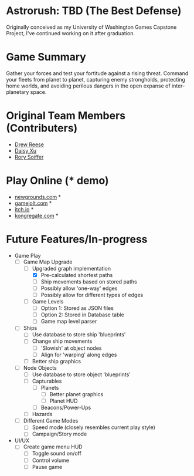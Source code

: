 # Astrorush: TBD (The Best Defense)
Originally conceived as my University of Washington Games Capstone Project, I've continued working on it after graduation.

# Game Summary
Gather your forces and test your fortitude against a rising threat.  Command your fleets from planet to planet, capturing enemy strongholds, protecting home worlds, and avoiding perilous dangers in the open expanse of inter-planetary space.

# Original Team Members (Contributers)
* [Drew Reese](https://github.com/awreese)
* [Daisy Xu](https://github.com/xdaisy)
* [Rory Soiffer](https://github.com/Weirdbob95)

# Play Online (* demo)
* [newgrounds.com](http://www.newgrounds.com/portal/view/693430 "AstroRush") *
* [gamejolt.com](http://gamejolt.com/games/astrorush/258084 "AstroRush") *
* [itch.io](https://dazeforever.itch.io/astrorush "AstroRush") *
* [kongregate.com](http://www.kongregate.com/games/manydazelater/astrorush "AstroRush") *

# Future Features/In-progress
- Game Play
    - [ ] Game Map Upgrade
        - [ ] Upgraded graph implementation
            - [x] Pre-calculated shortest paths
            - [ ] Ship movements based on stored paths
            - [ ] Possibly allow 'one-way' edges
            - [ ] Possibly allow for different types of edges
        - [ ] Game Levels
            - [ ] Option 1: Stored as JSON files
            - [ ] Option 2: Stored in Database table
            - [ ] Game map level parser
    - [ ] Ships
        - [ ] Use database to store ship 'blueprints'
        - [ ] Change ship movements
            - [ ] 'Slowish' at object nodes
            - [ ] Align for 'warping' along edges
        - [ ] Better ship graphics
    - [ ] Node Objects
        - [ ] Use database to store object 'blueprints'
        - [ ] Capturables
            - [ ] Planets
                - [ ] Better planet graphics
                - [ ] Planet HUD
            - [ ] Beacons/Power-Ups
        - [ ] Hazards
    - [ ] Different Game Modes
        - [ ] Speed mode (closely resembles current play style)
        - [ ] Campaign/Story mode
- UI/UX
    - [ ] Create game menu HUD
        - [ ] Toggle sound on/off
        - [ ] Control volume
        - [ ] Pause game
